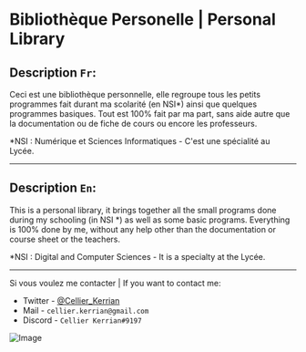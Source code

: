 # Bibliothèque Personelle | Personal Library

## Description `Fr`:

Ceci est une bibliothèque personnelle, elle regroupe tous les petits programmes fait durant ma scolarité (en NSI*) ainsi que quelques programmes basiques.
Tout est 100% fait par ma part, sans aide autre que la documentation ou de fiche de cours ou encore les professeurs.

*NSI : Numérique et Sciences Informatiques - C'est une spécialité au Lycée.

---

## Description `En`:
This is a personal library, it brings together all the small programs done during my schooling (in NSI *) as well as some basic programs.
Everything is 100% done by me, without any help other than the documentation or course sheet or the teachers.

*NSI : Digital and Computer Sciences - It is a specialty at the Lycée.

---

Si vous voulez me contacter | If you want to contact me:
- Twitter - [@Cellier_Kerrian](https://twitter.com/Cellier_Kerrian)
- Mail - `cellier.kerrian@gmail.com`
- Discord - `Cellier Kerrian#9197`

![Image](https://cdn.discordapp.com/attachments/922486147366662204/922486202844737606/banner.png)

